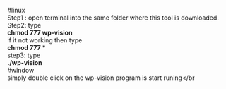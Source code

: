 #linux<br>
Step1 : open terminal into the same folder where this tool is downloaded.<br>
Step2: type <br>
<b> chmod 777 wp-vision </b><br>
if it not working then type <br>
<b> chmod 777 * </b> <br>
step3: type <br>
<b> ./wp-vision</b><br>
#window <br>
simply double click on the wp-vision program is start runing</br
